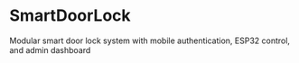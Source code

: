 # SmartDoorLock
Modular smart door lock system with mobile authentication, ESP32 control, and admin dashboard
